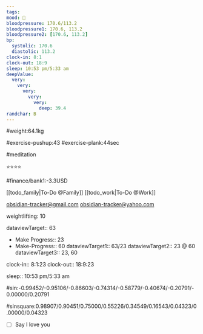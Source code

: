 ```yaml
---
tags:
mood: 🙂
bloodpressure: 170.6/113.2
bloodpressure1: 170.6, 113.2
bloodpressure2: [170.6, 113.2]
bp:
  systolic: 170.6
  diastolic: 113.2
clock-in: 8:1
clock-out: 18:9
sleep: 10:53 pm/5:33 am
deepValue:
  very:
    very:
      very:
        very:
          very:
            deep: 39.4
randchar: B
---
```


#weight:64.1kg

#exercise-pushup:43
#exercise-plank:44sec

#meditation

⭐⭐⭐⭐

#finance/bank1:-3.3USD

[[todo_family|To-Do @Family]]
[[todo_work|To-Do @Work]]

obsidian-tracker@gmail.com
obsidian-tracker@yahoo.com

weightlifting: 10

dataviewTarget:: 63

- Make Progress:: 23
- Make-Progress:: 60
  dataviewTarget1:: 63/23
  dataviewTarget2:: 23 @ 60
  dataviewTarget3:: 23, 60

clock-in:: 8:1:23
clock-out:: 18:9:23

sleep:: 10:53 pm/5:33 am

#sin:-0.99452/-0.95106/-0.86603/-0.74314/-0.58779/-0.40674/-0.20791/-0.00000/0.20791

#sinsquare:0.98907/0.90451/0.75000/0.55226/0.34549/0.16543/0.04323/0.00000/0.04323

- [ ] Say I love you
